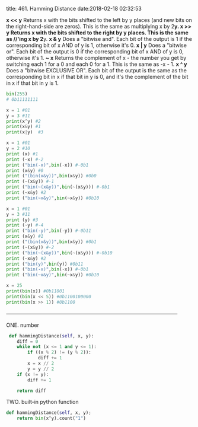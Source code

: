 title: 461. Hamming Distance
date:2018-02-18 02:32:53

**x << y**
Returns x with the bits shifted to the left by y places (and new bits on the right-hand-side are zeros). This is the same as multiplying x by 2**y.
**x >> y**
Returns x with the bits shifted to the right by y places. This is the same as //'ing x by 2**y.
**x & y**
Does a "bitwise and". Each bit of the output is 1 if the corresponding bit of x AND of y is 1, otherwise it's 0.
**x | y**
Does a "bitwise or". Each bit of the output is 0 if the corresponding bit of x AND of y is 0, otherwise it's 1.
**~ x**
Returns the complement of x - the number you get by switching each 1 for a 0 and each 0 for a 1. This is the same as -x - 1.
**x ^ y**
Does a "bitwise EXCLUSIVE OR". Each bit of the output is the same as the corresponding bit in x if that bit in y is 0, and it's the complement of the bit in x if that bit in y is 1.

```python
bin(255)
# 0b11111111

x = 1 #01
y = 3 #11
print(x^y) #2
print(x&y) #1
print(x|y)  #3

x = 1 #01
y = 2 #10
print (x) #1
print (~x) #-2
print ("bin(-x)",bin(-x)) #-0b1
print (x&y) #0
print ("(bin(x&y))",bin(x&y)) #0b0
print (~(x&y)) #-1
print ("bin(~(x&y))",bin(~(x&y))) #-0b1
print (~x&y) #2
print ("bin(~x&y)",bin(~x&y)) #0b10

x = 1 #01
y = 3 #11
print (y) #3
print (~y) #-4
print ("bin(-y)",bin(-y)) #-0b11
print (x&y) #1
print ("(bin(x&y))",bin(x&y)) #0b1
print (~(x&y)) #-2
print ("bin(~(x&y))",bin(~(x&y))) #-0b10
print (~x&y) #2
print ("bin(y)",bin(y)) #0b11
print ("bin(-x)",bin(-x)) #-0b1
print ("bin(~x&y)",bin(~x&y)) #0b10

x = 25
print(bin(x)) #0b11001
print(bin(x << 5)) #0b1100100000
print(bin(x >> 1)) #0b1100
```
—————————————————————————————————

ONE. number
```python
 def hammingDistance(self, x, y):
    diff = 0
    while not (x <= 1 and y <= 1):
        if ((x % 2) != (y % 2)):
            diff += 1
        x = x // 2
        y = y // 2
    if (x != y):
        diff += 1  

    return diff
```

TWO. built-in python function
```python
def hammingDistance(self, x, y);
    return bin(x^y).count("1")
```

